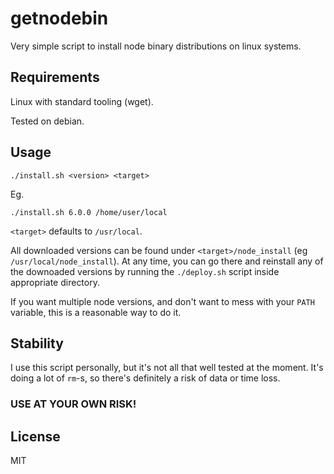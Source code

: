 # getnodebin

Very simple script to install node binary distributions on linux systems. 

## Requirements

Linux with standard tooling (wget).

Tested on debian.

## Usage

```
./install.sh <version> <target>
```

Eg.

```
./install.sh 6.0.0 /home/user/local
```

`<target>` defaults to `/usr/local`.

All downloaded versions can be found under `<target>/node_install` (eg `/usr/local/node_install`).
At any time, you can go there and reinstall any of the downoaded versions by running the `./deploy.sh`
script inside appropriate directory.

If you want multiple node versions, and don't want to mess with your `PATH` variable,
this is a reasonable way to do it. 

## Stability

I use this script personally, but it's not all that well tested at the moment. 
It's doing a lot of `rm`-s, so there's definitely a risk of data or time loss.

### USE AT YOUR OWN RISK!

## License

MIT